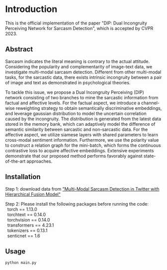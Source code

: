 # Introduction

This is the official implementation of the paper "DIP: Dual Incongruity Perceiving Network for Sarcasm Detection", which is accepted by CVPR 2023.

## Abstract

Sarcasm indicates the literal meaning is contrary to the actual attitude. Considering the popularity and complementarity of image-text data, we investigate multi-modal sarcasm detection. Different from other multi-modal tasks, for the sarcastic data, there exists intrinsic incongruity between a pair of image and text as demonstrated in psychological theories. 

To tackle this issue, we propose a Dual Incongruity Perceiving (DIP) network consisting of two branches to mine the sarcastic information from factual and affective levels. For the factual aspect, we introduce a channel-wise reweighting strategy to obtain semantically discriminative embeddings, and leverage gaussian distribution to model the uncertain correlation caused by the incongruity. The distribution is generated from the latest data stored in the memory bank, which can adaptively model the difference of semantic similarity between sarcastic and non-sarcastic data. For the affective aspect, we utilize siamese layers with shared parameters to learn cross-modal sentiment information. Furthermore, we use the polarity value to construct a relation graph for the mini-batch, which forms the continuous contrastive loss to acquire affective embeddings. Extensive experiments demonstrate that our proposed method performs favorably against state-of-the-art approaches.

## Installation
Step 1: download data from ["Multi-Modal Sarcasm Detection in Twitter with Hierarchical Fusion Model"](https://github.com/ZLJ2015106/pytorch-multimodal_sarcasm_detection.git)

Step 2: Please install the following packages before running the code:   
&ensp;torch == 1.13.0   
&ensp;torchtext == 0.14.0   
&ensp;torchvision == 0.14.0   
&ensp;transformers == 4.23.1   
&ensp;tokenizers == 0.13.1   
&ensp;senticnet == 1.6

## Usage

```bash
python main.py
```
